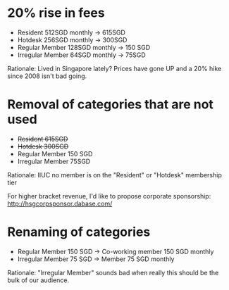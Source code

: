 # 20% rise in fees

* Resident 512SGD monthly &rarr; 615SGD
* Hotdesk 256SGD monthly &rarr; 300SGD
* Regular Member 128SGD monthly &rarr; 150 SGD
* Irregular Member 64SGD monthly &rarr; 75SGD

Rationale: Lived in Singapore lately? Prices have gone UP and a 20% hike since
2008 isn't bad going.

# Removal of categories that are not used

* <strike>Resident 615SGD</strike>
* <strike>Hotdesk 300SGD</strike>
* Regular Member 150 SGD
* Irregular Member 75SGD

Rationale: IIUC no member is on the "Resident" or "Hotdesk" membership tier

For higher bracket revenue, I'd like to propose corporate sponsorship: http://hsgcorpsponsor.dabase.com/

# Renaming of categories

* Regular Member 150 SGD &rarr; Co-working member 150 SGD monthly
* Irregular Member 75 SGD &rarr; Member 75 SGD monthly

Rationale: "Irregular Member" sounds bad when really this should be the bulk of our audience.
